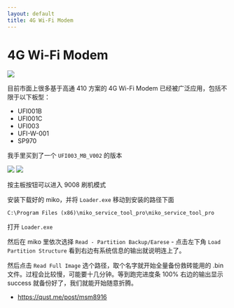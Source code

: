 ```yaml
---
layout: default
title: 4G Wi-Fi Modem
---
```


# 4G Wi-Fi Modem

![](https://img-blog.csdnimg.cn/1c2a316bdc164eab8c145446878fb622.png)

目前市面上很多基于高通 410 方案的 4G Wi-Fi Modem 已经被广泛应用，包括不限于以下板型：

+ UFI001B
+ UFI001C
+ UFI003
+ UFI-W-001
+ SP970

我手里买到了一个 `UFI003_MB_V002` 的版本

![](https://img-blog.csdnimg.cn/ddbd2e5eb778489eabb4b32ada65bf31.png)
![](https://img-blog.csdnimg.cn/d8a7b4fdfab84c1e8d64c3d702d19ab6.png)

按主板按钮可以进入 9008 刷机模式

安装下载好的 miko，并将 `Loader.exe` 移动到安装的路径下面

```
C:\Program Files (x86)\miko_service_tool_pro\miko_service_tool_pro
```
打开 `Loader.exe`

然后在 miko 里依次选择 `Read - Partition Backup/Earese` - 点击左下角 `Load Partition Structure` 看到右边有系统信息的输出就说明连上了。

然后点击 `Read Full Image` 选个路径，取个名字就开始全量备份救砖能用的 .bin 文件。过程会比较慢，可能要十几分钟。等到跑完进度条 100% 右边的输出显示 success 就备份好了，我们就能开始随意折腾。


+ https://qust.me/post/msm8916
